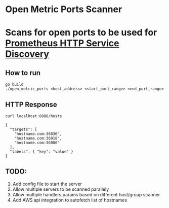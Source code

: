 # Open Metric Ports Scanner

# Scans for open ports to be used for [Prometheus HTTP Service Discovery](https://prometheus.io/docs/prometheus/latest/http_sd/)

## How to run

```
go build
./open_metric_ports <host_address> <start_port_range> <end_port_range>
```

## HTTP Response

```
curl localhost:8888/hosts
```

```
{
  "targets": [
    "hostname.com:36036",
    "hostname.com:36018",
    "hostname.com:36006"
  ],
  "labels": { "key": "value" }
}
```

## TODO:

1. Add config file to start the server
2. Allow multiple servers to be scanned parallely
3. Allow multiple handlers params based on different host/group scanner
4. Add AWS api integration to autofetch list of hostnames
